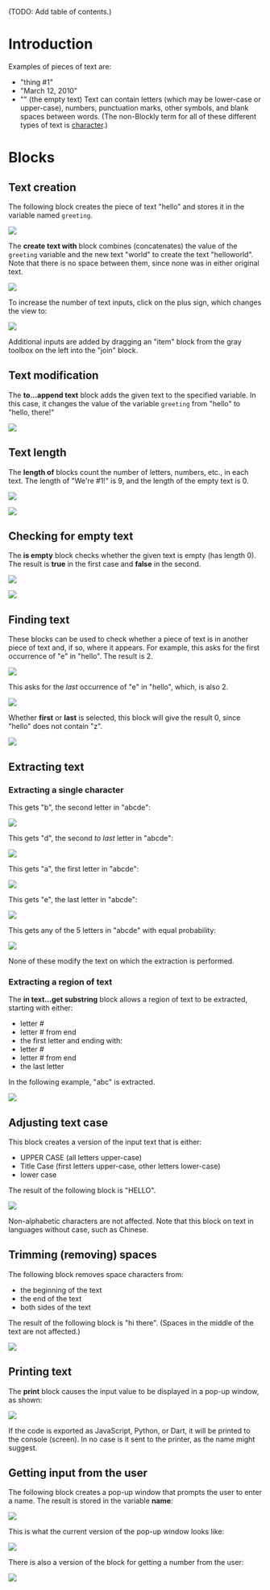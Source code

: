 (TODO: Add table of contents.)

# Introduction

Examples of pieces of text are:
  * "thing #1"
  * "March 12, 2010"
  * "" (the empty text)
Text can contain letters (which may be lower-case or upper-case), numbers, punctuation marks, other symbols, and blank spaces between words.  (The non-Blockly term for all of these different types of text is [character](https://en.wikipedia.org/wiki/Character_(computing)).)

# Blocks

## Text creation
The following block creates the piece of text "hello" and stores it in the variable named ` greeting `.

![](text-text.png)

The **create text with** block combines (concatenates) the value of the ` greeting ` variable and the new text "world" to create the text "helloworld".  Note that there is no space between them, since none was in either original text.

![](text-create.png)

To increase the number of text inputs, click on the plus sign, which changes the view to:

![](text-append-modify.png)

Additional inputs are added by dragging an "item" block from the gray toolbox on the left into the "join" block.

## Text modification

The **to...append text** block adds the given text to the specified variable.  In this case, it changes the value of the variable ` greeting ` from "hello" to "hello, there!"

![](text-append.png)


## Text length

The **length of** blocks count the number of letters, numbers, etc., in each text.  The length of "We're #1!" is 9, and the length of the empty text is 0.

![](text-length1.png)

![](text-length2.png)

## Checking for empty text
The **is empty** block checks whether the given text is empty (has length 0).  The result is **true** in the first case and **false** in the second.

![](text-empty2.png)

![](text-empty1.png)

## Finding text

These blocks can be used to check whether a piece of text is in another piece of text and, if so, where it appears.  For example, this asks for the first occurrence of "e" in "hello".  The result is 2.

![](text-find-first.png)

This asks for the _last_ occurrence of "e" in "hello", which, is also 2.

![](text-find-last.png)

Whether **first** or **last** is selected, this block will give the result 0, since "hello" does not contain "z".

![](text-find-first-last.png)

## Extracting text

### Extracting a single character

This gets "b", the second letter in "abcde":

![](text-in-text-get1.png)

This gets "d", the second _to last_ letter in "abcde":

![](text-in-text-get2.png)

This gets "a", the first letter in "abcde":

![](text-in-text-get3.png)

This gets "e", the last letter in "abcde":

![](text-in-text-get4.png)

This gets any of the 5 letters in "abcde" with equal probability:

![](text-in-text-get5.png)

None of these modify the text on which the extraction is performed.

### Extracting a region of text

The **in text...get substring** block allows a region of text to be extracted, starting with either:
  * letter #
  * letter # from end
  * the first letter
and ending with:
  * letter #
  * letter # from end
  * the last letter

In the following example, "abc" is extracted.

![](text-get-substring.png)

## Adjusting text case

This block creates a version of the input text that is either:
  * UPPER CASE (all letters upper-case)
  * Title Case (first letters upper-case, other letters lower-case)
  * lower case

The result of the following block is "HELLO".

![](text-case.png)

Non-alphabetic characters are not affected.  Note that this block on text in languages without case, such as Chinese.

## Trimming (removing) spaces

The following block removes space characters from:
  * the beginning of the text
  * the end of the text
  * both sides of the text

The result of the following block is "hi   there".  (Spaces in the middle of the text are not affected.)

![](text-trim-spaces.png)

## Printing text

The **print** block causes the input value to be displayed in a pop-up window, as shown:

![](text-print.png)

If the code is exported as JavaScript, Python, or Dart, it will be printed to the console (screen).  In no case is it sent to the printer, as the name might suggest.

## Getting input from the user

The following block creates a pop-up window that prompts the user to enter a name.  The result is stored in the variable **name**:

![](text-prompt.png)

This is what the current version of the pop-up window looks like:

![](text-prompt-popup.png)

There is also a version of the block for getting a number from the user:

![](text-get-number.png)